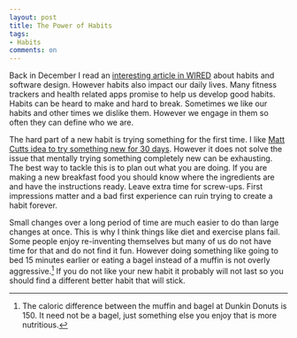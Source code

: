 ```yaml
---
layout: post
title: The Power of Habits
tags: 
- Habits
comments: on
---
```

Back in December I read an [interesting article in WIRED](http://www.wired.com/2014/12/how-to-build-habit-forming-products/) about habits and software design. However habits also impact our daily lives. Many fitness trackers and health related apps promise to help us develop good habits. Habits can be heard to make and hard to break. Sometimes we like our habits and other times we dislike them. However we engage in them so often they can define who we are.

The hard part of a new habit is trying something for the first time. I like [Matt Cutts idea to try something new for 30 days](http://www.ted.com/talks/matt_cutts_try_something_new_for_30_days?language=en). However it does not solve the issue that mentally trying something completely new can be exhausting. The best way to tackle this is to plan out what you are doing. If you are making a new breakfast food you should know where the ingredients are and have the instructions ready. Leave extra time for screw-ups. First impressions matter and a bad first experience can ruin trying to create a habit forever.

Small changes over a long period of time are much easier to do than large changes at once. This is why I think things like diet and exercise plans fail. Some people enjoy re-inventing themselves but many of us do not have time for that and do not find it fun. However doing something like going to bed 15 minutes earlier or eating a bagel instead of a muffin is not overly aggressive.[^1] If you do not like your new habit it probably will not last so you should find a different better habit that will stick.

[^1]: The caloric difference between the muffin and bagel at Dunkin Donuts is 150. It need not be a bagel, just something else you enjoy that is more nutritious. 